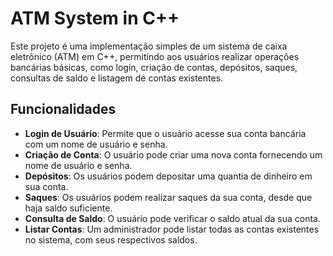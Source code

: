 # ATM System in C++

Este projeto é uma implementação simples de um sistema de caixa eletrônico (ATM) em C++, permitindo aos usuários realizar operações bancárias básicas, como login, criação de contas, depósitos, saques, consultas de saldo e listagem de contas existentes.

## Funcionalidades

- **Login de Usuário**: Permite que o usuário acesse sua conta bancária com um nome de usuário e senha.
- **Criação de Conta**: O usuário pode criar uma nova conta fornecendo um nome de usuário e senha.
- **Depósitos**: Os usuários podem depositar uma quantia de dinheiro em sua conta.
- **Saques**: Os usuários podem realizar saques da sua conta, desde que haja saldo suficiente.
- **Consulta de Saldo**: O usuário pode verificar o saldo atual da sua conta.
- **Listar Contas**: Um administrador pode listar todas as contas existentes no sistema, com seus respectivos saldos.
